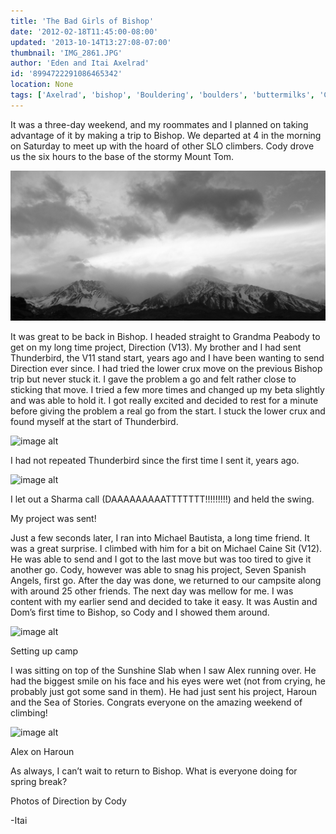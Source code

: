 ```yaml
---
title: 'The Bad Girls of Bishop'
date: '2012-02-18T11:45:00-08:00'
updated: '2013-10-14T13:27:08-07:00'
thumbnail: 'IMG_2861.JPG'
author: 'Eden and Itai Axelrad'
id: '8994722291086465342'
location: None
tags: ['Axelrad', 'bishop', 'Bouldering', 'boulders', 'buttermilks', 'California']
---
```

It was a three-day weekend, and my roommates and I planned on taking advantage of it by making a trip to Bishop. We departed at 4 in the morning on Saturday to meet up with the hoard of other SLO climbers.
Cody drove us the six hours to the base of the stormy Mount Tom.

![image alt](/images/IMG_2861.JPG)

It was great to be back in Bishop. I headed straight to Grandma Peabody to get on my long time project, Direction (V13). My brother and I had sent Thunderbird, the V11 stand start, years ago and I have been wanting to send Direction ever since. I had tried the lower crux move on the previous Bishop trip but never stuck it. I gave the problem a go and felt rather close to sticking that move. I tried a few more times and changed up my beta slightly and was able to hold it. I got really excited and decided to rest for a minute before giving the problem a real go from the start. I stuck the lower crux and found myself at the start of Thunderbird.

![image alt](/images/IMG_2915.jpg)

I had not repeated Thunderbird since the first time I sent it, years ago.

![image alt](/images/IMG_2916.jpg)

I let out a Sharma call (DAAAAAAAAATTTTTTT!!!!!!!!!) and held the swing.

My project was sent! 

Just a few seconds later, I ran into Michael Bautista, a long time friend. It was a great surprise. I climbed with him for a bit on Michael Caine Sit (V12). He was able to send and I got to the last move but was too tired to give it another go. Cody, however was able to snag his project, Seven Spanish Angels, first go. After the day was done, we returned to our campsite along with around 25 other friends. The next day was mellow for me. I was content with my earlier send and decided to take it easy. It was Austin and Dom’s first time to Bishop, so Cody and I showed them around.

![image alt](/images/IMG_2843.JPG)

Setting up camp

I was sitting on top of the Sunshine Slab when I saw Alex running over. He had the biggest smile on his face and his eyes were wet (not from crying, he probably just got some sand in them). He had just sent his project, Haroun and the Sea of Stories.
Congrats everyone on the amazing weekend of climbing!

![image alt](/images/IMG_2784.jpg)

Alex on Haroun

As always, I can’t wait to return to Bishop. What is everyone doing for spring break?

Photos of Direction by Cody

-Itai


